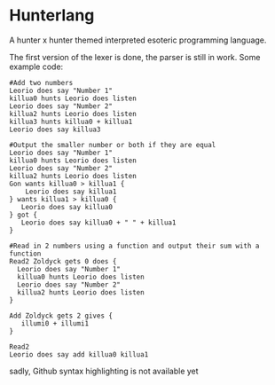 # Hunterlang
A hunter x hunter themed interpreted esoteric programming language.  

The first version of the lexer is done, the parser is still in work.
Some example code:
```	
#Add two numbers
Leorio does say "Number 1"
killua0 hunts Leorio does listen
Leorio does say "Number 2"
killua2 hunts Leorio does listen
killua3 hunts killua0 + killua1
Leorio does say killua3
```
	
  
```
#Output the smaller number or both if they are equal
Leorio does say "Number 1"
killua0 hunts Leorio does listen
Leorio does say "Number 2"
killua2 hunts Leorio does listen
Gon wants killua0 > killua1 {
    Leorio does say killua1
} wants killua1 > killua0 {
   Leorio does say killua0
} got {
   Leorio does say killua0 + " " + killua1
}
```
	

```
#Read in 2 numbers using a function and output their sum with a function
Read2 Zoldyck gets 0 does {
  Leorio does say "Number 1"
  killua0 hunts Leorio does listen
  Leorio does say "Number 2"
  killua2 hunts Leorio does listen
}

Add Zoldyck gets 2 gives {
   illumi0 + illumi1
}

Read2
Leorio does say add killua0 killua1
```

sadly, Github syntax highlighting is not available yet
